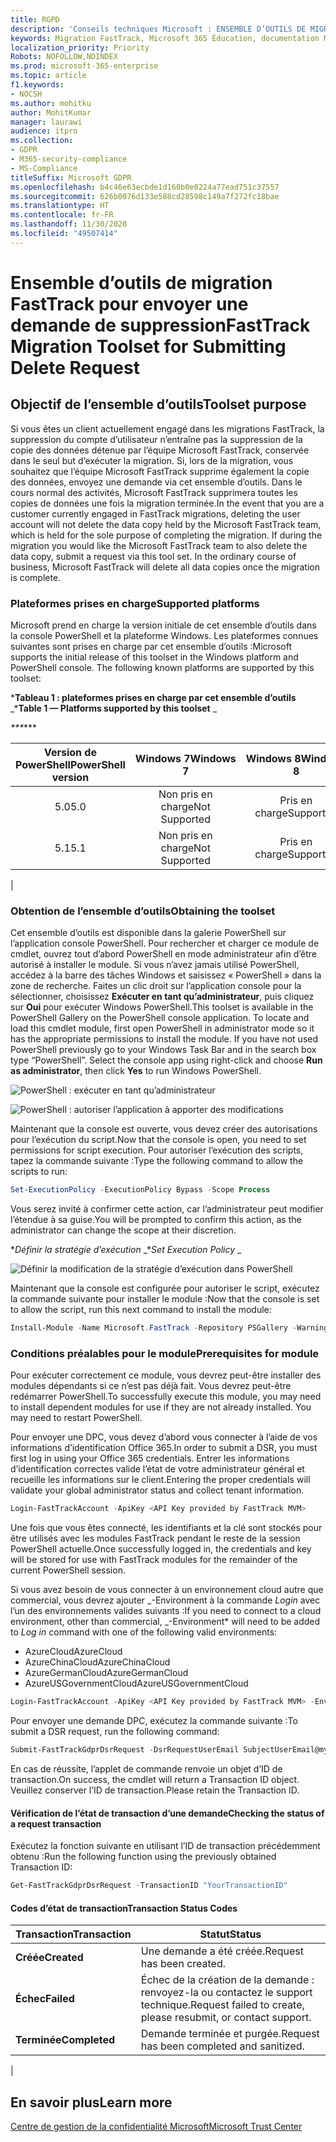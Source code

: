 ```yaml
---
title: RGPD
description: 'Conseils techniques Microsoft : ENSEMBLE D’OUTILS DE MIGRATION FASTTRACK POUR ENVOYER UNE DEMANDE DE SUPPRESSION'
keywords: Migration FastTrack, Microsoft 365 Éducation, documentation Microsoft 365, RGPD
localization_priority: Priority
Robots: NOFOLLOW,NOINDEX
ms.prod: microsoft-365-enterprise
ms.topic: article
f1.keywords:
- NOCSH
ms.author: mohitku
author: MohitKumar
manager: laurawi
audience: itpro
ms.collection:
- GDPR
- M365-security-compliance
- MS-Compliance
titleSuffix: Microsoft GDPR
ms.openlocfilehash: b4c46e63ecbde1d160b0e0224a77ead751c37557
ms.sourcegitcommit: 626b0076d133e588cd28598c149a7f272fc18bae
ms.translationtype: HT
ms.contentlocale: fr-FR
ms.lasthandoff: 11/30/2020
ms.locfileid: "49507414"
---
```

# <a name="fasttrack-migration-toolset-for-submitting-delete-request"></a><span data-ttu-id="2c558-104">Ensemble d’outils de migration FastTrack pour envoyer une demande de suppression</span><span class="sxs-lookup"><span data-stu-id="2c558-104">FastTrack Migration Toolset for Submitting Delete Request</span></span>

## <a name="toolset-purpose"></a><span data-ttu-id="2c558-105">Objectif de l’ensemble d’outils</span><span class="sxs-lookup"><span data-stu-id="2c558-105">Toolset purpose</span></span>

<span data-ttu-id="2c558-p101">Si vous êtes un client actuellement engagé dans les migrations FastTrack, la suppression du compte d’utilisateur n’entraîne pas la suppression de la copie des données détenue par l’équipe Microsoft FastTrack, conservée dans le seul but d’exécuter la migration. Si, lors de la migration, vous souhaitez que l’équipe Microsoft FastTrack supprime également la copie des données, envoyez une demande via cet ensemble d’outils. Dans le cours normal des activités, Microsoft FastTrack supprimera toutes les copies de données une fois la migration terminée.</span><span class="sxs-lookup"><span data-stu-id="2c558-p101">In the event that you are a customer currently engaged in FastTrack migrations, deleting the user account will not delete the data copy held by the Microsoft FastTrack team, which is held for the sole purpose of completing the migration. If during the migration you would like the Microsoft FastTrack team to also delete the data copy, submit a request via this tool set. In the ordinary course of business, Microsoft FastTrack will delete all data copies once the migration is complete.</span></span>

### <a name="supported-platforms"></a><span data-ttu-id="2c558-109">Plateformes prises en charge</span><span class="sxs-lookup"><span data-stu-id="2c558-109">Supported platforms</span></span>

<span data-ttu-id="2c558-p102">Microsoft prend en charge la version initiale de cet ensemble d’outils dans la console PowerShell et la plateforme Windows. Les plateformes connues suivantes sont prises en charge par cet ensemble d’outils :</span><span class="sxs-lookup"><span data-stu-id="2c558-p102">Microsoft supports the initial release of this  toolset in the Windows platform and PowerShell console. The following known platforms are supported by this toolset:</span></span>

<span data-ttu-id="2c558-112">\***Tableau 1 : plateformes prises en charge par cet ensemble d’outils** _</span><span class="sxs-lookup"><span data-stu-id="2c558-112">\***Table 1 — Platforms supported by this toolset** _</span></span>

<span data-ttu-id="2c558-113">_\*\*\*</span><span class="sxs-lookup"><span data-stu-id="2c558-113">_\*\*\*</span></span>

|<span data-ttu-id="2c558-114">Version de PowerShell</span><span class="sxs-lookup"><span data-stu-id="2c558-114">PowerShell version</span></span>|<span data-ttu-id="2c558-115">Windows 7</span><span class="sxs-lookup"><span data-stu-id="2c558-115">Windows 7</span></span>|<span data-ttu-id="2c558-116">Windows 8</span><span class="sxs-lookup"><span data-stu-id="2c558-116">Windows 8</span></span>|<span data-ttu-id="2c558-117">Windows 10</span><span class="sxs-lookup"><span data-stu-id="2c558-117">Windows 10</span></span>|<span data-ttu-id="2c558-118">Windows Server 2012</span><span class="sxs-lookup"><span data-stu-id="2c558-118">Windows Server 2012</span></span>|<span data-ttu-id="2c558-119">Windows Server 2016</span><span class="sxs-lookup"><span data-stu-id="2c558-119">Windows Server 2016</span></span>|
|:---:|:---:|:---:|:---:|:---:|:---:|
|<span data-ttu-id="2c558-120">5.0</span><span class="sxs-lookup"><span data-stu-id="2c558-120">5.0</span></span>|<span data-ttu-id="2c558-121">Non pris en charge</span><span class="sxs-lookup"><span data-stu-id="2c558-121">Not Supported</span></span>|<span data-ttu-id="2c558-122">Pris en charge</span><span class="sxs-lookup"><span data-stu-id="2c558-122">Supported</span></span>|<span data-ttu-id="2c558-123">Pris en charge</span><span class="sxs-lookup"><span data-stu-id="2c558-123">Supported</span></span>|<span data-ttu-id="2c558-124">Pris en charge</span><span class="sxs-lookup"><span data-stu-id="2c558-124">Supported</span></span>|<span data-ttu-id="2c558-125">Pris en charge</span><span class="sxs-lookup"><span data-stu-id="2c558-125">Supported</span></span>|
|<span data-ttu-id="2c558-126">5.1</span><span class="sxs-lookup"><span data-stu-id="2c558-126">5.1</span></span>|<span data-ttu-id="2c558-127">Non pris en charge</span><span class="sxs-lookup"><span data-stu-id="2c558-127">Not Supported</span></span>|<span data-ttu-id="2c558-128">Pris en charge</span><span class="sxs-lookup"><span data-stu-id="2c558-128">Supported</span></span>|<span data-ttu-id="2c558-129">Pris en charge</span><span class="sxs-lookup"><span data-stu-id="2c558-129">Supported</span></span>|<span data-ttu-id="2c558-130">Pris en charge</span><span class="sxs-lookup"><span data-stu-id="2c558-130">Supported</span></span>|<span data-ttu-id="2c558-131">Pris en charge</span><span class="sxs-lookup"><span data-stu-id="2c558-131">Supported</span></span>|
|

### <a name="obtaining-the-toolset"></a><span data-ttu-id="2c558-132">Obtention de l’ensemble d’outils</span><span class="sxs-lookup"><span data-stu-id="2c558-132">Obtaining the toolset</span></span>

<span data-ttu-id="2c558-p103">Cet ensemble d’outils est disponible dans la galerie PowerShell sur l’application console PowerShell. Pour rechercher et charger ce module de cmdlet, ouvrez tout d’abord PowerShell en mode administrateur afin d’être autorisé à installer le module. Si vous n’avez jamais utilisé PowerShell, accédez à la barre des tâches Windows et saisissez « PowerShell » dans la zone de recherche. Faites un clic droit sur l’application console pour la sélectionner, choisissez **Exécuter en tant qu’administrateur**, puis cliquez sur **Oui** pour exécuter Windows PowerShell.</span><span class="sxs-lookup"><span data-stu-id="2c558-p103">This toolset is available in the PowerShell Gallery on the PowerShell console application.  To locate and load this cmdlet module, first open PowerShell in administrator mode so it has the appropriate permissions to install the module. If you have not used PowerShell previously go to your Windows Task Bar and in the search box type “PowerShell”. Select the console app using right-click and choose **Run as administrator**, then click **Yes** to run Windows PowerShell.</span></span>

![PowerShell : exécuter en tant qu’administrateur](../media/fasttrack-powershell_image.png)

![PowerShell : autoriser l’application à apporter des modifications](../media/fasttrack-run-powershell_image.png)

<span data-ttu-id="2c558-139">Maintenant que la console est ouverte, vous devez créer des autorisations pour l’exécution du script.</span><span class="sxs-lookup"><span data-stu-id="2c558-139">Now that the console is open, you need to set permissions for script execution.</span></span> <span data-ttu-id="2c558-140">Pour autoriser l’exécution des scripts, tapez la commande suivante :</span><span class="sxs-lookup"><span data-stu-id="2c558-140">Type the following command to allow the scripts to run:</span></span>

```powershell
Set-ExecutionPolicy -ExecutionPolicy Bypass -Scope Process
```

<span data-ttu-id="2c558-141">Vous serez invité à confirmer cette action, car l’administrateur peut modifier l’étendue à sa guise.</span><span class="sxs-lookup"><span data-stu-id="2c558-141">You will be prompted to confirm this action, as the administrator can change the scope at their discretion.</span></span>

<span data-ttu-id="2c558-142">\**_Définir la stratégie d’exécution_* _</span><span class="sxs-lookup"><span data-stu-id="2c558-142">\**_Set Execution Policy_* _</span></span>

![Définir la modification de la stratégie d’exécution dans PowerShell](../media/powershell-set-execution-policy_image.png)

<span data-ttu-id="2c558-144">Maintenant que la console est configurée pour autoriser le script, exécutez la commande suivante pour installer le module :</span><span class="sxs-lookup"><span data-stu-id="2c558-144">Now that the console is set to allow the script, run this next command to install the module:</span></span>

```powershell
Install-Module -Name Microsoft.FastTrack -Repository PSGallery -WarningAction SilentlyContinue -Force
```

### <a name="prerequisites-for-module"></a><span data-ttu-id="2c558-145">Conditions préalables pour le module</span><span class="sxs-lookup"><span data-stu-id="2c558-145">Prerequisites for module</span></span>

<span data-ttu-id="2c558-p105">Pour exécuter correctement ce module, vous devrez peut-être installer des modules dépendants si ce n’est pas déjà fait. Vous devrez peut-être redémarrer PowerShell.</span><span class="sxs-lookup"><span data-stu-id="2c558-p105">To successfully execute this module, you may need to install dependent modules for use if they are not already installed. You may need to restart PowerShell.</span></span>

<span data-ttu-id="2c558-148">Pour envoyer une DPC, vous devez d’abord vous connecter à l’aide de vos informations d’identification Office 365.</span><span class="sxs-lookup"><span data-stu-id="2c558-148">In order to submit a DSR, you must first log in using your Office 365 credentials.</span></span> <span data-ttu-id="2c558-149">Entrer les informations d’identification correctes valide l’état de votre administrateur général et recueille les informations sur le client.</span><span class="sxs-lookup"><span data-stu-id="2c558-149">Entering the proper credentials will validate your global administrator status and collect tenant information.</span></span>

```powershell
Login-FastTrackAccount -ApiKey <API Key provided by FastTrack MVM>
```

<span data-ttu-id="2c558-150">Une fois que vous êtes connecté, les identifiants et la clé sont stockés pour être utilisés avec les modules FastTrack pendant le reste de la session PowerShell actuelle.</span><span class="sxs-lookup"><span data-stu-id="2c558-150">Once successfully logged in, the credentials and key will be stored for use with FastTrack modules for the remainder of the current PowerShell session.</span></span>

<span data-ttu-id="2c558-151">Si vous avez besoin de vous connecter à un environnement cloud autre que commercial, vous devrez ajouter _-Environment à la commande *Login* avec l’un des environnements valides suivants :</span><span class="sxs-lookup"><span data-stu-id="2c558-151">If you need to connect to a cloud environment, other than commercial, _-Environment\* will need to be added to *Log in* command with one of the following valid environments:</span></span>

- <span data-ttu-id="2c558-152">AzureCloud</span><span class="sxs-lookup"><span data-stu-id="2c558-152">AzureCloud</span></span>
- <span data-ttu-id="2c558-153">AzureChinaCloud</span><span class="sxs-lookup"><span data-stu-id="2c558-153">AzureChinaCloud</span></span>
- <span data-ttu-id="2c558-154">AzureGermanCloud</span><span class="sxs-lookup"><span data-stu-id="2c558-154">AzureGermanCloud</span></span>
- <span data-ttu-id="2c558-155">AzureUSGovernmentCloud</span><span class="sxs-lookup"><span data-stu-id="2c558-155">AzureUSGovernmentCloud</span></span>

```powershell
Login-FastTrackAccount -ApiKey <API Key provided by FastTrack MVM> -Environment <cloud environment>
```

<span data-ttu-id="2c558-156">Pour envoyer une demande DPC, exécutez la commande suivante :</span><span class="sxs-lookup"><span data-stu-id="2c558-156">To submit a DSR request, run the following command:</span></span>

```powershell
Submit-FastTrackGdprDsrRequest -DsrRequestUserEmail SubjectUserEmail@mycompany.com
```

<span data-ttu-id="2c558-157">En cas de réussite, l’applet de commande renvoie un objet d’ID de transaction.</span><span class="sxs-lookup"><span data-stu-id="2c558-157">On success, the cmdlet will return a Transaction ID object.</span></span> <span data-ttu-id="2c558-158">Veuillez conserver l’ID de transaction.</span><span class="sxs-lookup"><span data-stu-id="2c558-158">Please retain the Transaction ID.</span></span>

#### <a name="checking-the-status-of-a-request-transaction"></a><span data-ttu-id="2c558-159">Vérification de l’état de transaction d’une demande</span><span class="sxs-lookup"><span data-stu-id="2c558-159">Checking the status of a request transaction</span></span>

<span data-ttu-id="2c558-160">Exécutez la fonction suivante en utilisant l’ID de transaction précédemment obtenu :</span><span class="sxs-lookup"><span data-stu-id="2c558-160">Run the following function using the previously obtained Transaction ID:</span></span>

```powershell
Get-FastTrackGdprDsrRequest -TransactionID "YourTransactionID"
```

#### <a name="transaction-status-codes"></a><span data-ttu-id="2c558-161">Codes d’état de transaction</span><span class="sxs-lookup"><span data-stu-id="2c558-161">Transaction Status Codes</span></span>

|<span data-ttu-id="2c558-162">Transaction</span><span class="sxs-lookup"><span data-stu-id="2c558-162">Transaction</span></span>|<span data-ttu-id="2c558-163">Statut</span><span class="sxs-lookup"><span data-stu-id="2c558-163">Status</span></span>|
|---|---|
|<span data-ttu-id="2c558-164">**Créée**</span><span class="sxs-lookup"><span data-stu-id="2c558-164">**Created**</span></span>|<span data-ttu-id="2c558-165">Une demande a été créée.</span><span class="sxs-lookup"><span data-stu-id="2c558-165">Request has been created.</span></span>|
|<span data-ttu-id="2c558-166">**Échec**</span><span class="sxs-lookup"><span data-stu-id="2c558-166">**Failed**</span></span>|<span data-ttu-id="2c558-167">Échec de la création de la demande : renvoyez-la ou contactez le support technique.</span><span class="sxs-lookup"><span data-stu-id="2c558-167">Request failed to create, please resubmit, or contact support.</span></span>|
|<span data-ttu-id="2c558-168">**Terminée**</span><span class="sxs-lookup"><span data-stu-id="2c558-168">**Completed**</span></span>|<span data-ttu-id="2c558-169">Demande terminée et purgée.</span><span class="sxs-lookup"><span data-stu-id="2c558-169">Request has been completed and sanitized.</span></span>|
|

<!-- original version: **Created**  Request has been created<br/>**Failed** Request failed to create, please resubmit, or contact support<br/>**Completed** Request has been completed and sanitized -->

## <a name="learn-more"></a><span data-ttu-id="2c558-170">En savoir plus</span><span class="sxs-lookup"><span data-stu-id="2c558-170">Learn more</span></span>

[<span data-ttu-id="2c558-171">Centre de gestion de la confidentialité Microsoft</span><span class="sxs-lookup"><span data-stu-id="2c558-171">Microsoft Trust Center</span></span>](https://www.microsoft.com/trust-center/privacy/gdpr-overview)
